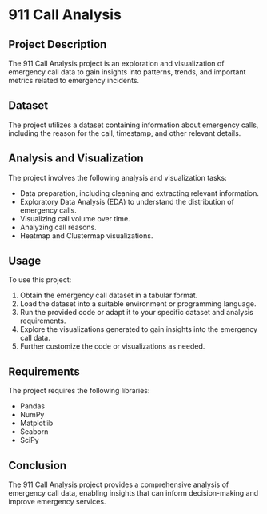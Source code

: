<!DOCTYPE html>
<html>
<head>
</head>
<body>
  <h1>911 Call Analysis</h1>

  <h2>Project Description</h2>
  <p>The 911 Call Analysis project is an exploration and visualization of emergency call data to gain insights into patterns, trends, and important metrics related to emergency incidents.</p>

  <h2>Dataset</h2>
  <p>The project utilizes a dataset containing information about emergency calls, including the reason for the call, timestamp, and other relevant details.</p>

  <h2>Analysis and Visualization</h2>
  <p>The project involves the following analysis and visualization tasks:</p>
  <ul>
    <li>Data preparation, including cleaning and extracting relevant information.</li>
    <li>Exploratory Data Analysis (EDA) to understand the distribution of emergency calls.</li>
    <li>Visualizing call volume over time.</li>
    <li>Analyzing call reasons.</li>
    <li>Heatmap and Clustermap visualizations.</li>
  </ul>

  <h2>Usage</h2>
  <p>To use this project:</p>
  <ol>
    <li>Obtain the emergency call dataset in a tabular format.</li>
    <li>Load the dataset into a suitable environment or programming language.</li>
    <li>Run the provided code or adapt it to your specific dataset and analysis requirements.</li>
    <li>Explore the visualizations generated to gain insights into the emergency call data.</li>
    <li>Further customize the code or visualizations as needed.</li>
  </ol>

  <h2>Requirements</h2>
  <p>The project requires the following libraries:</p>
  <ul>
    <li>Pandas</li>
    <li>NumPy</li>
    <li>Matplotlib</li>
    <li>Seaborn</li>
    <li>SciPy</li>
  </ul>

  <h2>Conclusion</h2>
  <p>The 911 Call Analysis project provides a comprehensive analysis of emergency call data, enabling insights that can inform decision-making and improve emergency services.</p>
</body>
</html>
